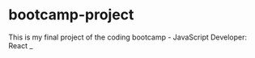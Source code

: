 # bootcamp-project
This is my final project of the coding bootcamp - JavaScript Developer: React _

